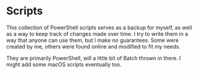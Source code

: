 # Scripts
This collection of PowerShell scripts serves as a backup for myself, as well as a way to keep track of changes made over time. I try to write them in a way that anyone can use them, but I make no guarantees. Some were created by me, others were found online and modified to fit my needs.<br>

They are primarily PowerShell, will a little bit of Batch thrown in there. I might add some macOS scripts eventually too.
